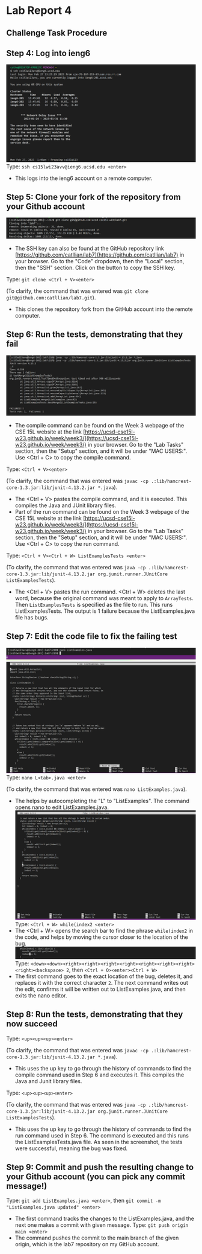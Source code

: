 # Lab Report 4
## Challenge Task Procedure
## Step 4: Log into ieng6
![Image](wk8lrs4.png)
Type: `ssh cs15lwi23avv@ieng6.ucsd.edu <enter>`
* This logs into the ieng6 account on a remote computer.
## Step 5: Clone your fork of the repository from your Github account
![Image](wk8lrs5.png)
* The SSH key can also be found at the GitHub repository link [https://github.com/catllian/lab7](https://github.com/catllian/lab7) in your browser. Go to the "Code" dropdown, then the "Local" section, then the "SSH" section. Click on the button to copy the SSH key.

Type: `git clone <Ctrl + V><enter>`

(To clarify, the command that was entered was `git clone git@github.com:catllian/lab7.git`).

* This clones the repository fork from the GitHub account into the remote computer.
## Step 6: Run the tests, demonstrating that they fail
![Image](wk8lrs6.png)
* The compile command can be found on the Week 3 webpage of the CSE 15L website at the link [https://ucsd-cse15l-w23.github.io/week/week3/](https://ucsd-cse15l-w23.github.io/week/week3/) in your browser. Go to the "Lab Tasks" section, then the "Setup" section, and it will be under "MAC USERS:". Use <Ctrl + C> to copy the compile command.

Type: `<Ctrl + V><enter>`

(To clarify, the command that was entered was `javac -cp .:lib/hamcrest-core-1.3.jar:lib/junit-4.13.2.jar *.java`).

* The <Ctrl + V> pastes the compile command, and it is executed. This compiles the Java and JUnit library files.
* Part of the run command can be found on the Week 3 webpage of the CSE 15L website at the link [https://ucsd-cse15l-w23.github.io/week/week3/](https://ucsd-cse15l-w23.github.io/week/week3/) in your browser. Go to the "Lab Tasks" section, then the "Setup" section, and it will be under "MAC USERS:". Use <Ctrl + C> to copy the run command.

Type: `<Ctrl + V><Ctrl + W> ListExamplesTests <enter>`

(To clarify, the command that was entered was `java -cp .:lib/hamcrest-core-1.3.jar:lib/junit-4.13.2.jar org.junit.runner.JUnitCore ListExamplesTests`).

* The <Ctrl + V> pastes the run command. <Ctrl + W> deletes the last word, because the original command was meant to apply to `ArrayTests`. Then `ListExamplesTests` is specified as the file to run. This runs ListExamplesTests. The output is 1 failure because the ListExamples.java file has bugs.
## Step 7: Edit the code file to fix the failing test
![Image](wk8lrs7(1).png)
![Image](wk8lrs7(2).png)
Type: `nano L<tab>.java <enter>`

(To clarify, the command that was entered was `nano ListExamples.java`).

* The <tab> helps by autocompleting the "L" to "ListExamples". The command opens nano to edit ListExamples.java.
![Image](wk8lrs7(3).png)
Type: `<Ctrl + W> while(index2 <enter>`
* The <Ctrl + W> opens the search bar to find the phrase `while(index2` in the code, and helps by moving the cursor closer to the location of the bug.
![Image](wk8lrs7(4).png)
Type: `<down><down><right><right><right><right><right><right><right><right><backspace> 2`, then `<Ctrl + O><enter><Ctrl + W>`
* The first command goes to the exact location of the bug, deletes it, and replaces it with the correct character `2`. The next command writes out the edit, confirms it will be written out to ListExamples.java, and then exits the nano editor.
## Step 8: Run the tests, demonstrating that they now succeed
Type: `<up><up><up><enter>`

(To clarify, the command that was entered was `javac -cp .:lib/hamcrest-core-1.3.jar:lib/junit-4.13.2.jar *.java`).
* This uses the up key to go through the history of commands to find the compile command used in Step 6 and executes it. This compiles the Java and Junit library files.

Type: `<up><up><up><enter>`

(To clarify, the command that was entered was `java -cp .:lib/hamcrest-core-1.3.jar:lib/junit-4.13.2.jar org.junit.runner.JUnitCore ListExamplesTests`).
* This uses the up key to go through the history of commands to find the run command used in Step 6. The command is executed and this runs the ListExamplesTests.java file. As seen in the screenshot, the tests were successful, meaning the bug was fixed.
## Step 9: Commit and push the resulting change to your Github account (you can pick any commit message!)
Type: `git add ListExamples.java <enter>`, then `git commit -m "ListExamples.java updated" <enter>`
* The first command tracks the changes to the ListExamples.java, and the next one makes a commit with given message.
Type: `git push origin main <enter>`
* The command pushes the commit to the main branch of the given origin, which is the lab7 repository on my GitHub account.
